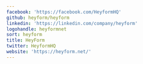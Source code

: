 ```yaml
---
facebook: 'https://facebook.com/HeyformHQ'
github: heyform/heyform
linkedin: 'https://linkedin.com/company/heyform'
logohandle: heyformnet
sort: heyform
title: HeyForm
twitter: HeyformHQ
website: 'https://heyform.net/'
---
```

